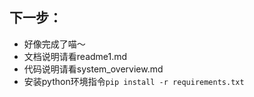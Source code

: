 ## 下一步：
- 好像完成了喵～
- 文档说明请看readme1.md
- 代码说明请看system_overview.md
- 安装python环境指令`pip install -r requirements.txt`